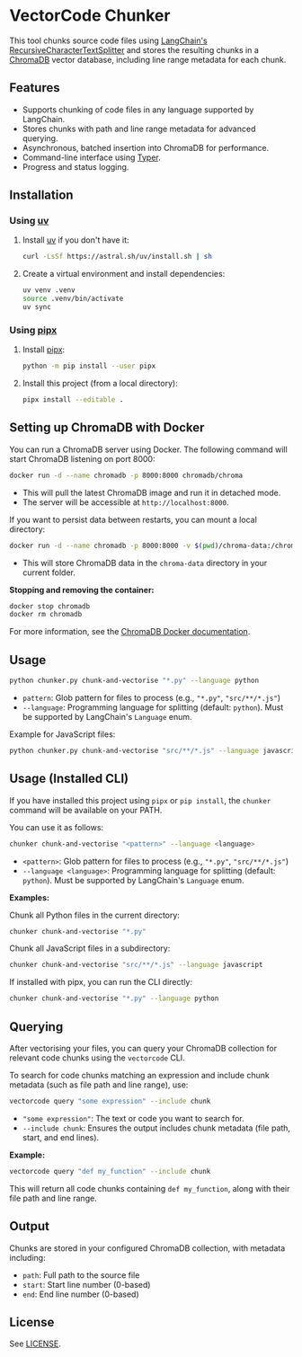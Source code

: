 # VectorCode Chunker

This tool chunks source code files using [LangChain's RecursiveCharacterTextSplitter](https://python.langchain.com/docs/modules/data_connection/document_transformers/recursive_text_splitter) and stores the resulting chunks in a [ChromaDB](https://www.trychroma.com/) vector database, including line range metadata for each chunk.

## Features

- Supports chunking of code files in any language supported by LangChain.
- Stores chunks with path and line range metadata for advanced querying.
- Asynchronous, batched insertion into ChromaDB for performance.
- Command-line interface using [Typer](https://typer.tiangolo.com/).
- Progress and status logging.

## Installation

### Using [uv](https://github.com/astral-sh/uv)

1. Install [uv](https://github.com/astral-sh/uv) if you don't have it:

   ```sh
   curl -LsSf https://astral.sh/uv/install.sh | sh
   ```

2. Create a virtual environment and install dependencies:

   ```sh
   uv venv .venv
   source .venv/bin/activate
   uv sync
   ```

### Using [pipx](https://pypa.github.io/pipx/)

1. Install [pipx](https://pypa.github.io/pipx/):

   ```sh
   python -m pip install --user pipx
   ```

2. Install this project (from a local directory):

   ```sh
   pipx install --editable .
   ```

## Setting up ChromaDB with Docker

You can run a ChromaDB server using Docker. The following command will start ChromaDB listening on port 8000:

```sh
docker run -d --name chromadb -p 8000:8000 chromadb/chroma
```

- This will pull the latest ChromaDB image and run it in detached mode.
- The server will be accessible at `http://localhost:8000`.

If you want to persist data between restarts, you can mount a local directory:

```sh
docker run -d --name chromadb -p 8000:8000 -v $(pwd)/chroma-data:/chroma/.chroma chromadb/chroma
```

- This will store ChromaDB data in the `chroma-data` directory in your current folder.

**Stopping and removing the container:**

```sh
docker stop chromadb
docker rm chromadb
```

For more information, see the [ChromaDB Docker documentation](https://docs.trychroma.com/deployment/docker).

## Usage

```sh
python chunker.py chunk-and-vectorise "*.py" --language python
```

- `pattern`: Glob pattern for files to process (e.g., `"*.py"`, `"src/**/*.js"`)
- `--language`: Programming language for splitting (default: `python`). Must be supported by LangChain's `Language` enum.

Example for JavaScript files:

```sh
python chunker.py chunk-and-vectorise "src/**/*.js" --language javascript
```

## Usage (Installed CLI)

If you have installed this project using `pipx` or `pip install`, the `chunker` command will be available on your PATH.

You can use it as follows:

```sh
chunker chunk-and-vectorise "<pattern>" --language <language>
```

- `<pattern>`: Glob pattern for files to process (e.g., `"*.py"`, `"src/**/*.js"`)
- `--language <language>`: Programming language for splitting (default: `python`). Must be supported by LangChain's `Language` enum.

**Examples:**

Chunk all Python files in the current directory:
```sh
chunker chunk-and-vectorise "*.py"
```

Chunk all JavaScript files in a subdirectory:
```sh
chunker chunk-and-vectorise "src/**/*.js" --language javascript
```

If installed with pipx, you can run the CLI directly:

```sh
chunker chunk-and-vectorise "*.py" --language python
```

## Querying

After vectorising your files, you can query your ChromaDB collection for relevant code chunks using the `vectorcode` CLI.

To search for code chunks matching an expression and include chunk metadata (such as file path and line range), use:

```sh
vectorcode query "some expression" --include chunk
```

- `"some expression"`: The text or code you want to search for.
- `--include chunk`: Ensures the output includes chunk metadata (file path, start, and end lines).

**Example:**

```sh
vectorcode query "def my_function" --include chunk
```

This will return all code chunks containing `def my_function`, along with their file path and line range.

## Output

Chunks are stored in your configured ChromaDB collection, with metadata including:
- `path`: Full path to the source file
- `start`: Start line number (0-based)
- `end`: End line number (0-based)

## License

See [LICENSE](LICENSE).
